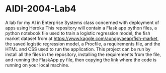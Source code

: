 # AIDI-2004-Lab4
A lab for my AI in Enterprise Systems class concerned with deployment of apps using Heroku
This repository will contain a Flask app python files, a python notebook file used to train a logistic regression model, the fish market dataset from at https://www.kaggle.com/aungpyaeap/fish-market, the saved logistic regression model, a Procfile, a requirements file, and the HTML and CSS used to run the application.
This project can be run by install all the files in the repository, installing the requirements from the file, and running the FlaskApp.py file, then copying the link where the code is running on your local machine.
